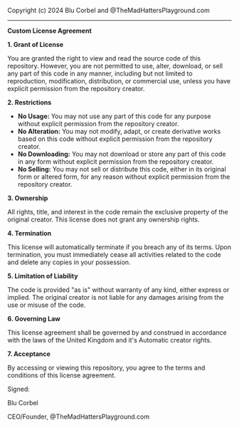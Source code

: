 Copyright (c) 2024 Blu Corbel and @TheMadHattersPlayground.com

---

**Custom License Agreement**

**1. Grant of License**

You are granted the right to view and read the source code of this repository. However, you are not permitted to use, alter, download, or sell any part of this code in any manner, including but not limited to reproduction, modification, distribution, or commercial use, unless you have explicit permission from the repository creator.

**2. Restrictions**

- **No Usage:** You may not use any part of this code for any purpose without explicit permission from the repository creator.
- **No Alteration:** You may not modify, adapt, or create derivative works based on this code without explicit permission from the repository creator.
- **No Downloading:** You may not download or store any part of this code in any form without explicit permission from the repository creator.
- **No Selling:** You may not sell or distribute this code, either in its original form or altered form, for any reason without explicit permission from the repository creator.

**3. Ownership**

All rights, title, and interest in the code remain the exclusive property of the original creator. This license does not grant any ownership rights.

**4. Termination**

This license will automatically terminate if you breach any of its terms. Upon termination, you must immediately cease all activities related to the code and delete any copies in your possession.

**5. Limitation of Liability**

The code is provided "as is" without warranty of any kind, either express or implied. The original creator is not liable for any damages arising from the use or misuse of the code.

**6. Governing Law**

This license agreement shall be governed by and construed in accordance with the laws of the United Kingdom and it's Automatic creator rights.

**7. Acceptance**

By accessing or viewing this repository, you agree to the terms and conditions of this license agreement.

Signed:

Blu Corbel

CEO/Founder,
@TheMadHattersPlayground.com

